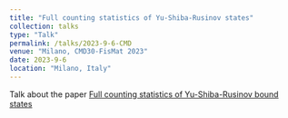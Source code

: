 ```yaml
---
title: "Full counting statistics of Yu-Shiba-Rusinov states"
collection: talks
type: "Talk"
permalink: /talks/2023-9-6-CMD
venue: "Milano, CMD30-FisMat 2023"
date: 2023-9-6
location: "Milano, Italy"
---
```


Talk about the paper [Full counting statistics of Yu-Shiba-Rusinov bound states](https://journals.aps.org/prresearch/abstract/10.1103/PhysRevResearch.5.033176)
